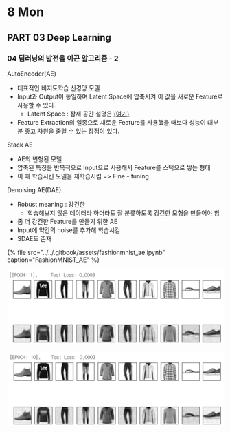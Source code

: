 # 8 Mon

## PART 03 Deep Learning

### 04 딥러닝의 발전을 이끈 알고리즘 - 2

AutoEncoder\(AE\)

* 대표적인 비지도학습 신경망 모델
* Input과 Output이 동일하며 Latent Space에 압축시켜 이 값을 새로운 Feature로 사용할 수 있다.
  * Latent Space : 잠재 공간 설명은 [\(여기\)](https://dev-hani.tistory.com/entry/Latent-space-%EA%B0%84%EB%8B%A8-%EC%A0%95%EB%A6%AC)
* Feature Extraction의 일종으로 새로운 Feature를 사용했을 때보다 성능이 대부분 좋고 차원을 줄일 수 있는 장점이 있다.

Stack AE

* AE의 변형된 모델
* 압축된 특징을 반복적으로 Input으로 사용해서 Feature를 스택으로 쌓는 형태
* 이 때 학습시킨 모델을 재학습시킴 =&gt; Fine - tuning

Denoising AE\(DAE\)

* Robust meaning : 강건한
  * 학습해보지 않은 데이터라 하더라도 잘 분류하도록 강건한 모형을 만들어야 함
* 좀 더 강건한 Feature를 만들기 위한 AE
* Input에 약간의 noise를 추가해 학습시킴
* SDAE도 존재

{% file src="../../.gitbook/assets/fashionmnist\_ae.ipynb" caption="FashionMNIST\_AE" %}

![](../../.gitbook/assets/image%20%28181%29.png)

![](../../.gitbook/assets/image%20%28216%29.png)

